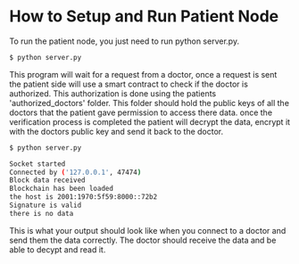 # How to Setup and Run Patient Node

To run the patient node, you just need to run python server.py.

```bash
$ python server.py
```
This program will wait for a request from a doctor, once a request is sent the patient side will use a smart contract to check if the doctor is authorized. This authorization is done using the patients 'authorized_doctors' folder. This folder should hold the public keys of all the doctors that the patient gave permission to access there data. once the verification process is completed the patient will decrypt the data, encrypt it with the doctors public key and send it back to the doctor.

```bash
$ python server.py

Socket started
Connected by ('127.0.0.1', 47474)
Block data received
Blockchain has been loaded
the host is 2001:1970:5f59:8000::72b2
Signature is valid
there is no data
```
This is what your output should look like when you connect to a doctor and send them the data correctly. The doctor should receive the data and be able to decypt and read it.

